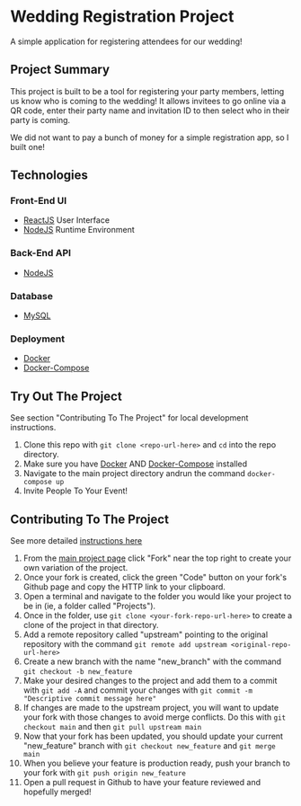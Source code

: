 # Wedding Registration Project
A simple application for registering attendees for our wedding!

## Project Summary

This project is built to be a tool for registering your party members, letting
us know who is coming to the wedding! It allows invitees to go online via a QR code,
enter their party name and invitation ID to then select who in their party is coming.

We did not want to pay a bunch of money for a simple registration app, so I built one!

## Technologies

### Front-End UI
- [ReactJS](https://reactjs.org/) User Interface
- [NodeJS](https://nodejs.org/en/) Runtime Environment

### Back-End API
- [NodeJS](https://nodejs.org/en/)

### Database
- [MySQL](https://www.mysql.com/)

### Deployment
- [Docker](https://www.docker.com/)
- [Docker-Compose](https://docs.docker.com/compose/)

## Try Out The Project
See section "Contributing To The Project" for local development instructions.
1. Clone this repo with `git clone <repo-url-here>` and `cd` into the repo directory.
2. Make sure you have [Docker](https://www.docker.com/) AND [Docker-Compose](https://docs.docker.com/compose/) installed
5. Navigate to the main project directory andrun the command `docker-compose up`
6. Invite People To Your Event!

## Contributing To The Project
See more detailed [instructions here](https://www.tomasbeuzen.com/post/git-fork-branch-pull/)
1. From the [main project page](https://github.com/isaacdenny/wedding-registration-project) click "Fork" near the top right to create your own variation of the project.
2. Once your fork is created, click the green "Code" button on your fork's Github page and copy the HTTP link to your clipboard.
3. Open a terminal and navigate to the folder you would like your project to be in (ie, a folder called "Projects").
4. Once in the folder, use `git clone <your-fork-repo-url-here>` to create a clone of the project in that directory.
5. Add a remote repository called "upstream" pointing to the original repository with the command `git remote add upstream <original-repo-url-here>`
6. Create a new branch with the name "new_branch" with the command `git checkout -b new_feature`
7. Make your desired changes to the project and add them to a commit with `git add -A` and commit your changes with `git commit -m "Descriptive commit message here"`
8. If changes are made to the upstream project, you will want to update your fork with those changes to avoid merge conflicts. Do this with `git checkout main` and then `git pull upstream main`
9. Now that your fork has been updated, you should update your current "new_feature" branch with `git checkout new_feature` and `git merge main`
10. When you believe your feature is production ready, push your branch to your fork with `git push origin new_feature`
11. Open a pull request in Github to have your feature reviewed and hopefully merged!
